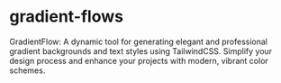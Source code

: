 # gradient-flows
GradientFlow: A dynamic tool for generating elegant and professional gradient backgrounds and text styles using TailwindCSS. Simplify your design process and enhance your projects with modern, vibrant color schemes.
